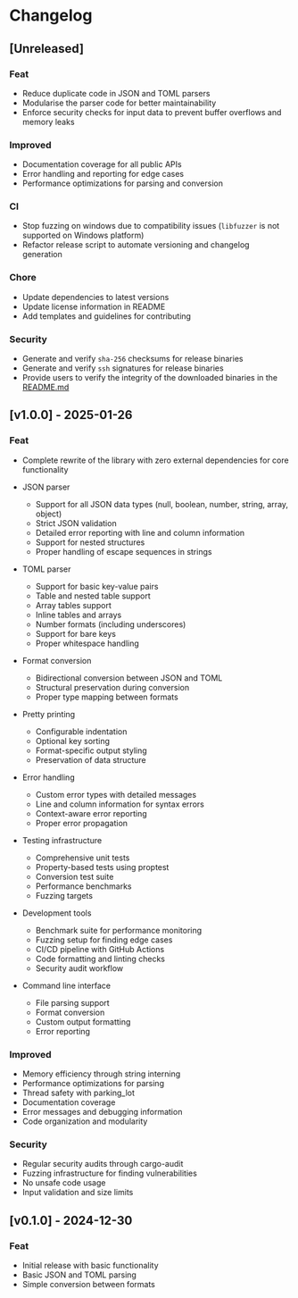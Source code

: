 # Changelog

## [Unreleased]

### Feat

- Reduce duplicate code in JSON and TOML parsers
- Modularise the parser code for better maintainability
- Enforce security checks for input data to prevent buffer overflows and memory leaks

### Improved

- Documentation coverage for all public APIs
- Error handling and reporting for edge cases
- Performance optimizations for parsing and conversion

### CI

- Stop fuzzing on windows due to compatibility issues (`libfuzzer` is not supported on Windows platform)
- Refactor release script to automate versioning and changelog generation

### Chore
- Update dependencies to latest versions
- Update license information in README
- Add templates and guidelines for contributing

### Security

- Generate and verify `sha-256` checksums for release binaries
- Generate and verify `ssh` signatures for release binaries
- Provide users to verify the integrity of the downloaded binaries in the [README.md](REAME.md)

## [v1.0.0] - 2025-01-26

### Feat

- Complete rewrite of the library with zero external dependencies for core functionality
- JSON parser
  - Support for all JSON data types (null, boolean, number, string, array, object)
  - Strict JSON validation
  - Detailed error reporting with line and column information
  - Support for nested structures
  - Proper handling of escape sequences in strings

- TOML parser
  - Support for basic key-value pairs
  - Table and nested table support
  - Array tables support
  - Inline tables and arrays
  - Number formats (including underscores)
  - Support for bare keys
  - Proper whitespace handling

- Format conversion
  - Bidirectional conversion between JSON and TOML
  - Structural preservation during conversion
  - Proper type mapping between formats

- Pretty printing
  - Configurable indentation
  - Optional key sorting
  - Format-specific output styling
  - Preservation of data structure

- Error handling
  - Custom error types with detailed messages
  - Line and column information for syntax errors
  - Context-aware error reporting
  - Proper error propagation

- Testing infrastructure
  - Comprehensive unit tests
  - Property-based tests using proptest
  - Conversion test suite
  - Performance benchmarks
  - Fuzzing targets

- Development tools
  - Benchmark suite for performance monitoring
  - Fuzzing setup for finding edge cases
  - CI/CD pipeline with GitHub Actions
  - Code formatting and linting checks
  - Security audit workflow

- Command line interface
  - File parsing support
  - Format conversion
  - Custom output formatting
  - Error reporting

### Improved

- Memory efficiency through string interning
- Performance optimizations for parsing
- Thread safety with parking_lot
- Documentation coverage
- Error messages and debugging information
- Code organization and modularity

### Security

- Regular security audits through cargo-audit
- Fuzzing infrastructure for finding vulnerabilities
- No unsafe code usage
- Input validation and size limits

## [v0.1.0] - 2024-12-30

### Feat

- Initial release with basic functionality
- Basic JSON and TOML parsing
- Simple conversion between formats